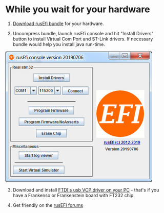 # While you wait for your hardware #

1. [Download rusEfi bundle](Download) for your hardware. 

1. Uncompress bundle, launch rusEfi console and hit "Install Drivers" button to install Virtual Com Port and ST-Link drivers. If necessary bundle would help you install java run-time.

![console](FAQ/images/rusEfi_console/rusEfi_console_start_screen.png)

3. Download and install [FTDI's usb VCP driver on your PC](http://www.ftdichip.com/Drivers/VCP.htm) - that's if you have a Frankenso or Frankenstein board with FT232 chip 

4. Get friendly on the [rusEFI forums](https://rusefi.com/forum)
